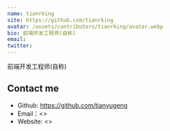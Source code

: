 ```yaml
---
name: tianrking
site: https://github.com/tianrking
avatar: /assets/contributors/tianrking/avatar.webp
bio: 前端开发工程师(自称)
email: 
twitter: 
---
```


前端开发工程师(自称)

## Contact me

- Github: <https://github.com/tianyugeng>
- Email：<>
- Website: <>
